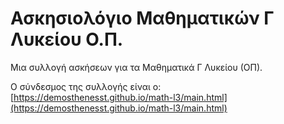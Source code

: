 
# Ασκησιολόγιο Μαθηματικών Γ Λυκείου Ο.Π.

Μια συλλογή ασκήσεων για τα Μαθηματικά Γ Λυκείου (ΟΠ).

Ο σύνδεσμος της συλλογής είναι ο:  &nbsp;  [https://demosthenesst.github.io/math-l3/main.html](https://demosthenesst.github.io/math-l3/main.html)
